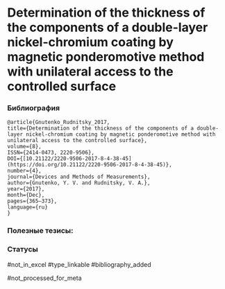 # Determination of the thickness of the components of a double-layer nickel-chromium coating by magnetic ponderomotive method with unilateral access to the controlled surface

### Библиография
```
@article{Gnutenko_Rudnitsky_2017,
title={Determination of the thickness of the components of a double-layer nickel-chromium coating by magnetic ponderomotive method with unilateral access to the controlled surface},
volume={8},
ISSN={2414-0473, 2220-9506},
DOI={[10.21122/2220-9506-2017-8-4-38-45](https://doi.org/10.21122/2220-9506-2017-8-4-38-45)},
number={4},
journal={Devices and Methods of Measurements},
author={Gnutenko, Y. V. and Rudnitsky, V. A.},
year={2017},
month={Dec},
pages={365–373},
language={ru}
}
```

### Полезные тезисы:

### Статусы
#not_in_excel 
#type_linkable 
#bibliography_added

#not_processed_for_meta
